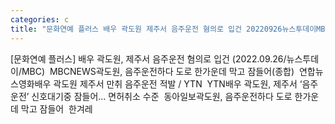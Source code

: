 ```yaml
---
categories: c
title: "문화연예 플러스 배우 곽도원 제주서 음주운전 혐의로 입건 20220926뉴스투데이MBC  MBCNEWS"
---
```

[문화연예 플러스] 배우 곽도원, 제주서 음주운전 혐의로 입건 (2022.09.26/뉴스투데이/MBC)&nbsp;&nbsp;MBCNEWS곽도원, 음주운전하다 도로 한가운데 막고 잠들어(종합)&nbsp;&nbsp;연합뉴스영화배우 곽도원 제주서 만취 음주운전 적발 / YTN&nbsp;&nbsp;YTN배우 곽도원, 제주서 ‘음주운전’ 신호대기중 잠들어… 면허취소 수준&nbsp;&nbsp;동아일보곽도원, 음주운전하다 도로 한가운데 막고 잠들어&nbsp;&nbsp;한겨레